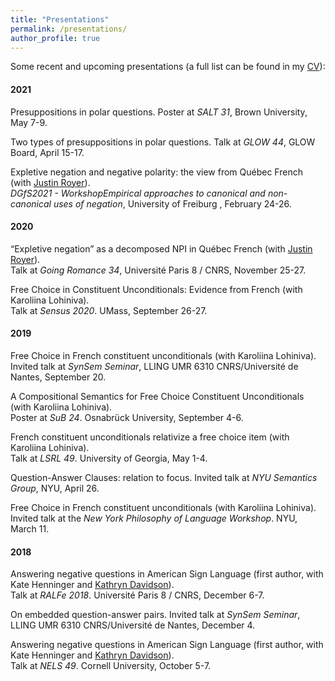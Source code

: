 ```yaml
---
title: "Presentations"
permalink: /presentations/
author_profile: true
---
```


Some recent and upcoming presentations (a full list can be found in my [CV](http://auroregonzalez.github.io/files/CV_march_2021.pdf)):


#### 2021

Presuppositions in polar questions. Poster at *SALT 31*, Brown University, May 7-9.

Two types of presuppositions in polar questions. Talk at *GLOW 44*, GLOW Board, April 15-17.

Expletive negation and negative polarity: the view from Québec French (with [Justin Royer](http://justinroyer.lingspace.org/)).\
*DGfS2021 - WorkshopEmpirical approaches to canonical and non-canonical uses of negation*, University of Freiburg , February 24-26.

#### 2020

“Expletive negation” as a decomposed NPI in Québec French (with [Justin Royer](http://justinroyer.lingspace.org/)).\
Talk at *Going Romance 34*, Université Paris 8 / CNRS, November 25-27.

Free Choice in Constituent Unconditionals: Evidence from French (with Karoliina Lohiniva).\
Talk at *Sensus 2020*. UMass, September 26-27.


#### 2019

Free Choice in French constituent unconditionals (with Karoliina Lohiniva).\
Invited talk at *SynSem Seminar*, LLING UMR 6310 CNRS/Université de Nantes, September 20.

A Compositional Semantics for Free Choice Constituent Unconditionals (with Karoliina Lohiniva).\
Poster at *SuB 24*. Osnabrück University, September 4-6.

French constituent unconditionals relativize a free choice item (with Karoliina Lohiniva).\
Talk at *LSRL 49*. University of Georgia, May 1-4.

Question-Answer Clauses: relation to focus. Invited talk at *NYU Semantics Group*, NYU, April 26.

Free Choice in French constituent unconditionals (with Karoliina Lohiniva).\
Invited talk at the *New York Philosophy of Language Workshop*. NYU, March 11.


#### 2018

Answering negative questions in American Sign Language (first author, with Kate Henninger and [Kathryn Davidson](https://scholar.harvard.edu/kathryndavidson/home)).\
Talk at *RALFe 2018*. Université Paris 8 / CNRS, December 6-7.

On embedded question-answer pairs. Invited talk at *SynSem Seminar*, LLING UMR 6310 CNRS/Université de Nantes, December 4.

Answering negative questions in American Sign Language (first author, with Kate Henninger and [Kathryn Davidson](https://scholar.harvard.edu/kathryndavidson/home)).\
Talk at *NELS 49*. Cornell University, October 5-7.
